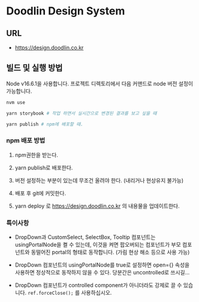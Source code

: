 # Doodlin Design System

## URL

- <https://design.doodlin.co.kr>

## 빌드 및 실행 방법

Node v16.6.1을 사용합니다. 프로젝트 디렉토리에서 다음 커맨드로 node 버전 설정이 가능합니다.
```bash
nvm use
```

```bash
yarn storybook # 작업 하면서 실시간으로 변경된 결과를 보고 싶을 때
```

```bash
yarn publish # npm에 배포할 때.
```

### npm 배포 방법

1. npm권한을 받는다.

1. yarn publish로 배포한다.

1. 버전 설정하는 부분이 있는데 무조건 올려야 한다. (내리거나 현상유지 불가능)

1. 배포 후 git에 커밋한다.

1. yarn deploy 로 <https://design.doodlin.co.kr> 의 내용물을 업데이트한다.

### 특이사항

- DropDown과 CustomSelect, SelectBox, Tooltip 컴포넌트는 usingPortalNode을 켤 수 있는데, 이것을 켜면 팝오버되는 컴포넌트가 부모 컴포넌트와 동떨어진 portal의 형태로 동작합니다. (가림 현상 해소 등으로 사용 가능)

- DropDown 컴포넌트의 usingPortalNode를 true로 설정하면 open={} 속성을 사용하면 정상적으로 동작하지 않을 수 있다. 당분간은 uncontrolled로 쓰시길...

- DropDown 컴포넌트가 controlled component가 아니더라도 강제로 끌 수 있습니다. `ref.forceClose();` 를 사용하십시오.
